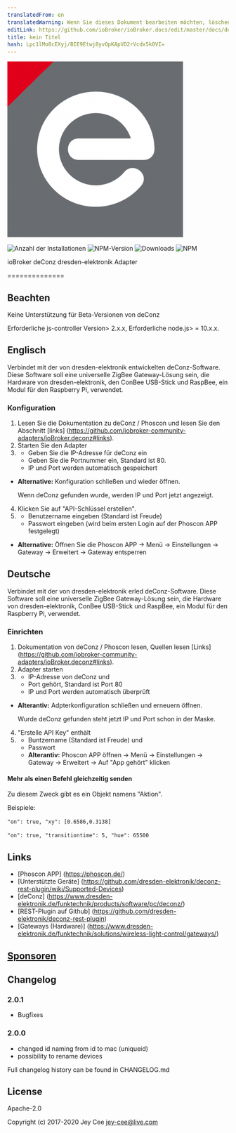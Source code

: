 ```yaml
---
translatedFrom: en
translatedWarning: Wenn Sie dieses Dokument bearbeiten möchten, löschen Sie bitte das Feld "translationsFrom". Andernfalls wird dieses Dokument automatisch erneut übersetzt
editLink: https://github.com/ioBroker/ioBroker.docs/edit/master/docs/de/adapterref/iobroker.deconz/README.md
title: kein Titel
hash: Lpc1lMo8cEXyj/BIE9Etwj8yvOpKApVD2rVcdx5k0VI=
---
```

![Logo](../../../en/adapterref/iobroker.deconz/admin/deconz.png)

![Anzahl der Installationen](http://iobroker.live/badges/deconz-stable.svg)
![NPM-Version](http://img.shields.io/npm/v/iobroker.deconz.svg)
![Downloads](https://img.shields.io/npm/dm/iobroker.deconz.svg)
![NPM](https://nodei.co/npm/iobroker.deconz.png?downloads=true)

ioBroker deConz dresden-elektronik Adapter

==============

## Beachten
Keine Unterstützung für Beta-Versionen von deConz

Erforderliche js-controller Version> 2.x.x, Erforderliche node.js> = 10.x.x.

## Englisch
Verbindet mit der von dresden-elektronik entwickelten deConz-Software. Diese Software soll eine universelle ZigBee Gateway-Lösung sein, die Hardware von dresden-elektronik, den ConBee USB-Stick und RaspBee, ein Modul für den Raspberry Pi, verwendet.

### Konfiguration
1. Lesen Sie die Dokumentation zu deConz / Phoscon und lesen Sie den Abschnitt [links] (https://github.com/iobroker-community-adapters/ioBroker.deconz#links).
2. Starten Sie den Adapter
3. * Geben Sie die IP-Adresse für deConz ein
    * Geben Sie die Portnummer ein, Standard ist 80.
    * IP und Port werden automatisch gespeichert
  * **Alternative:** Konfiguration schließen und wieder öffnen.

    Wenn deConz gefunden wurde, werden IP und Port jetzt angezeigt.

4. Klicken Sie auf "API-Schlüssel erstellen".
5. * Benutzername eingeben (Standard ist Freude)
    * Passwort eingeben (wird beim ersten Login auf der Phoscon APP festgelegt)
  * **Alternative:** Öffnen Sie die Phoscon APP -> Menü -> Einstellungen -> Gateway -> Erweitert -> Gateway entsperren

## Deutsche
Verbindet mit der von dresden-elektronik erled deConz-Software. Diese Software soll eine universelle ZigBee Gateway-Lösung sein, die Hardware von dresden-elektronik, ConBee USB-Stick und RaspBee, ein Modul für den Raspberry Pi, verwendet.

### Einrichten
1. Dokumentation von deConz / Phoscon lesen, Quellen lesen [Links] (https://github.com/iobroker-community-adapters/ioBroker.deconz#links).
2. Adapter starten
3. * IP-Adresse von deConz und
    * Port gehört, Standard ist Port 80
    * IP und Port werden automatisch überprüft
  * **Alterantiv:** Adpterkonfiguration schließen und erneuern öffnen.

    Wurde deConz gefunden steht jetzt IP und Port schon in der Maske.

4. "Erstelle API Key" enthält
5. * Buntzername (Standard ist Freude) und
    * Passwort
   * **Alterantiv:** Phoscon APP öffnen -> Menü -> Einstellungen -> Gateway -> Erweitert -> Auf "App gehört" klicken

#### Mehr als einen Befehl gleichzeitig senden
Zu diesem Zweck gibt es ein Objekt namens "Aktion".

Beispiele:

`"on": true, "xy": [0.6586,0.3138]`

`"on": true, "transitiontime": 5, "hue": 65500`

## Links
- [Phoscon APP] (https://phoscon.de/)
- [Unterstützte Geräte] (https://github.com/dresden-elektronik/deconz-rest-plugin/wiki/Supported-Devices)
- [deConz] (https://www.dresden-elektronik.de/funktechnik/products/software/pc/deconz/)
- [REST-Plugin auf Github] (https://github.com/dresden-elektronik/deconz-rest-plugin)
- [Gateways (Hardware)] (https://www.dresden-elektronik.de/funktechnik/solutions/wireless-light-control/gateways/)

## [Sponsoren](https://github.com/iobroker-community-adapters/ioBroker.deconz/blob/master/SPONSORS.MD)

## Changelog

### 2.0.1
* Bugfixes

### 2.0.0
* changed id naming from id to mac (uniqueid)
* possibility to rename devices

Full changelog history can be found in CHANGELOG.md

## License
Apache-2.0

Copyright (c) 2017-2020 Jey Cee jey-cee@live.com
